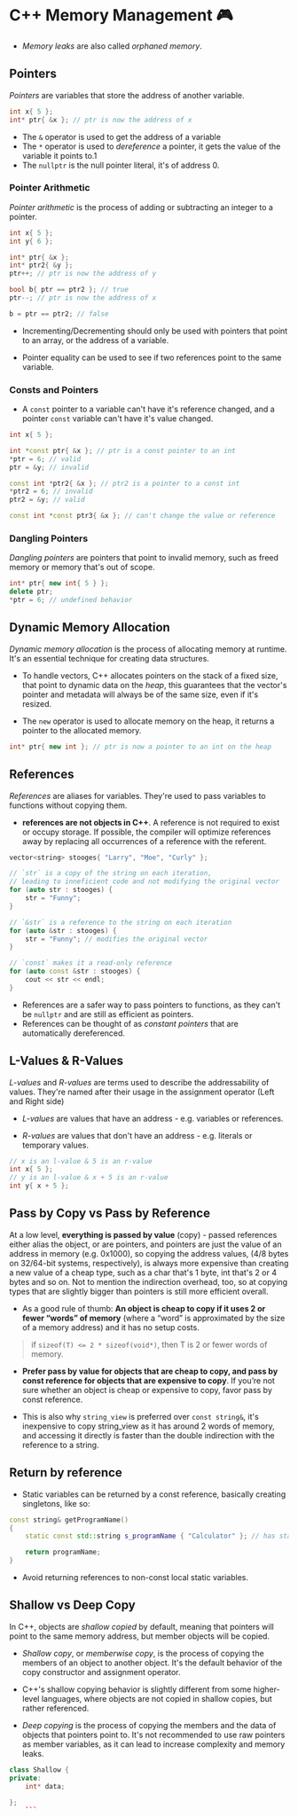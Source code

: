 # C++ Memory Management 🎮

- _Memory leaks_ are also called _orphaned memory_.

## Pointers

_Pointers_ are variables that store the address of another variable.

```cpp
int x{ 5 };
int* ptr{ &x }; // ptr is now the address of x
```

- The `&` operator is used to get the address of a variable
- The `*` operator is used to _dereference_ a pointer, it gets the value of the variable it points to.1
- The `nullptr` is the null pointer literal, it's of address 0.

### Pointer Arithmetic

_Pointer arithmetic_ is the process of adding or subtracting an integer to a pointer.

```cpp
int x{ 5 };
int y{ 6 };

int* ptr{ &x };
int* ptr2{ &y };
ptr++; // ptr is now the address of y

bool b{ ptr == ptr2 }; // true
ptr--; // ptr is now the address of x

b = ptr == ptr2; // false
```

- Incrementing/Decrementing should only be used with pointers that point to an array, or the address of a variable.

- Pointer equality can be used to see if two references point to the same variable.

### Consts and Pointers

- A `const` pointer to a variable can't have it's reference changed, and a pointer `const` variable can't have it's value changed.

```cpp
int x{ 5 };

int *const ptr{ &x }; // ptr is a const pointer to an int
*ptr = 6; // valid
ptr = &y; // invalid

const int *ptr2{ &x }; // ptr2 is a pointer to a const int
*ptr2 = 6; // invalid
ptr2 = &y; // valid

const int *const ptr3{ &x }; // can't change the value or reference
```

### Dangling Pointers

_Dangling pointers_ are pointers that point to invalid memory, such as freed memory or memory that's out of scope.

```cpp
int* ptr{ new int{ 5 } };
delete ptr;
*ptr = 6; // undefined behavior
```

## Dynamic Memory Allocation

_Dynamic memory allocation_ is the process of allocating memory at runtime. It's an essential technique for creating data structures.

- To handle vectors, C++ allocates pointers on the stack of a fixed size, that point to dynamic data on the _heap_, this guarantees that the vector's pointer and metadata will always be of the same size, even if it's resized.

- The `new` operator is used to allocate memory on the heap, it returns a pointer to the allocated memory.

```cpp
int* ptr{ new int }; // ptr is now a pointer to an int on the heap
```

## References

_References_ are aliases for variables. They're used to pass variables to functions without copying them.

- **references are not objects in C++**. A reference is not required to exist or occupy storage. If possible, the compiler will optimize references away by replacing all occurrences of a reference with the referent.

```cpp
vector<string> stooges{ "Larry", "Moe", "Curly" };

// `str` is a copy of the string on each iteration,
// leading to inneficient code and not modifying the original vector
for (auto str : stooges) {
    str = "Funny"; 
}

// `&str` is a reference to the string on each iteration
for (auto &str : stooges) {
    str = "Funny"; // modifies the original vector
}

// `const` makes it a read-only reference
for (auto const &str : stooges) {
    cout << str << endl;
}
```

- References are a safer way to pass pointers to functions, as they can't be `nullptr` and are still as efficient as pointers.
- References can be thought of as _constant pointers_ that are automatically dereferenced.

## L-Values & R-Values

_L-values_ and _R-values_ are terms used to describe the addressability of values. They're named after their usage in the assignment operator (Left and Right side)

- _L-values_ are values that have an address - e.g. variables or references.

- _R-values_ are values that don't have an address - e.g. literals or temporary values.

```cpp
// x is an l-value & 5 is an r-value
int x{ 5 };
// y is an l-value & x + 5 is an r-value
int y{ x + 5 };
```

## Pass by Copy vs Pass by Reference

At a low level, **everything is passed by value** (copy) - passed references either alias the object, or are pointers, and pointers are just the value of an address in memory (e.g. 0x1000), so copying the address values, (4/8 bytes on 32/64-bit systems, respectively), is always more expensive than creating a new value of a cheap type, such as a char that's 1 byte, int that's 2 or 4 bytes and so on. Not to mention the indirection overhead, too, so at copying types that are slightly bigger than pointers is still more efficient overall.

- As a good rule of thumb: **An object is cheap to copy if it uses 2 or fewer “words” of memory** (where a “word” is approximated by the size of a memory address) and it has no setup costs.

> if `sizeof(T) <= 2 * sizeof(void*)`, then T is 2 or fewer words of memory.

- **Prefer pass by value for objects that are cheap to copy, and pass by const reference for objects that are expensive to copy**. If you’re not sure whether an object is cheap or expensive to copy, favor pass by const reference.

- This is also why `string_view` is preferred over `const string&`, it's inexpensive to copy string_view as it has around 2 words of memory, and accessing it directly is faster than the double indirection with the reference to a string.

## Return by reference

- Static variables can be returned by a const reference, basically creating singletons, like so:

```cpp
const string& getProgramName()
{
    static const std::string s_programName { "Calculator" }; // has static duration, destroyed at end of program

    return programName;
}
```

- Avoid returning references to non-const local static variables.

## Shallow vs Deep Copy

In C++, objects are _shallow copied_ by default, meaning that pointers will point to the same memory address, but member objects will be copied.

- _Shallow copy_, or _memberwise copy_, is the process of copying the members of an object to another object. It's the default behavior of the copy constructor and assignment operator.
- C++'s shallow copying behavior is slightly different from some higher-level languages, where objects are not copied in shallow copies, but rather referenced.

- _Deep copying_ is the process of copying the members and the data of objects that pointers point to. It's not recommended to use raw pointers as member variables, as it can lead to increase complexity and memory leaks.

```cpp
class Shallow {
private:
    int* data;

};
    ```
